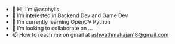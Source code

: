 - 👋 Hi, I’m @asphylis
- 👀 I’m interested in Backend Dev and Game Dev
- 🌱 I’m currently learning OpenCV Python
- 💞️ I’m looking to collaborate on ...
- 📫 How to reach me on gmail at ashwathmahajan18@gmail.com

<!---
asphylis/asphylis is a ✨ special ✨ repository because its `README.md` (this file) appears on your GitHub profile.
You can click the Preview link to take a look at your changes.
--->
